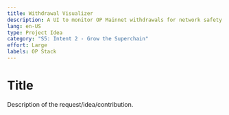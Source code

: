 ```yaml
---
title: Withdrawal Visualizer 
description: A UI to monitor OP Mainnet withdrawals for network safety.
lang: en-US
type: Project Idea
category: "S5: Intent 2 - Grow the Superchain"
effort: Large 
labels: OP Stack
---
```


# Title

Description of the request/idea/contribution. 